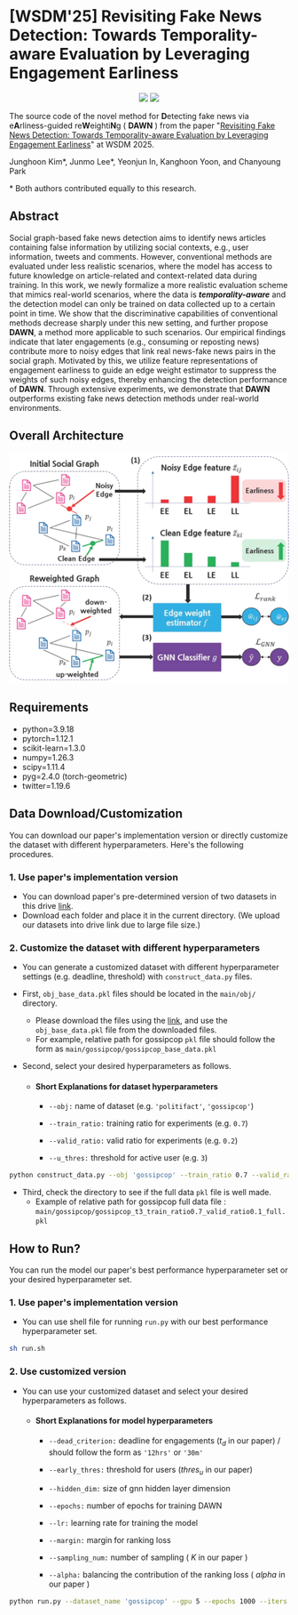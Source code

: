 # [WSDM'25] Revisiting Fake News Detection: Towards Temporality-aware Evaluation by Leveraging Engagement Earliness

<p align="center">   
    <a href="https://pytorch.org/" alt="PyTorch">
      <img src="https://img.shields.io/badge/PyTorch-%23EE4C2C.svg?e&logo=PyTorch&logoColor=white" /></a>
    <a href="https://www.wsdm-conference.org/2025/" alt="Conference">
        <img src="https://img.shields.io/badge/WSDM'25-brightgreen" /></a>
</p>

The source code of the novel method for **D**etecting fake news via e**A**rliness-guided re**W**eighti**N**g ( **DAWN** ) from the paper "[Revisiting Fake News Detection: Towards Temporality-aware Evaluation by Leveraging Engagement Earliness]()" at WSDM 2025.

Junghoon Kim*, Junmo Lee*, Yeonjun In, Kanghoon Yoon, and Chanyoung Park

\* Both authors contributed equally to this research.

## Abstract
Social graph-based fake news detection aims to identify news articles containing false information by utilizing social contexts, e.g., user information, tweets and comments. However, conventional methods are evaluated under less realistic scenarios, where the model has access to future knowledge on article-related and context-related data during training. In this work, we newly formalize a more realistic evaluation scheme that mimics real-world scenarios, where the data is ***temporality-aware*** and the detection model can only be trained on data collected up to a certain point in time. We show that the discriminative capabilities of conventional methods decrease sharply under this new setting, and further propose **DAWN**, a method more applicable to such scenarios. Our empirical findings indicate that later engagements (e.g., consuming or reposting news) contribute more to noisy edges that link real news-fake news pairs in the social graph. Motivated by this, we utilize feature representations of engagement earliness to guide an edge weight estimator to suppress the weights of such noisy edges, thereby enhancing the detection performance of **DAWN**. Through extensive experiments, we demonstrate that **DAWN** outperforms existing fake news detection methods under real-world environments.

## Overall Architecture
<p align="center"><img width="600" src="./images/architecture.png"></p>

## Requirements
- python=3.9.18
- pytorch=1.12.1
- scikit-learn=1.3.0
- numpy=1.26.3
- scipy=1.11.4 
- pyg=2.4.0 (torch-geometric)
- twitter=1.19.6

## Data Download/Customization

You can download our paper's implementation version or directly customize the dataset with different hyperparameters. Here's the following procedures.

### 1. Use paper's implementation version

- You can download paper's pre-determined version of two datasets in this drive [link](https://drive.google.com/drive/folders/1YbHgef66Jkf_0EaT7GTWm8VmEb3eSEi7?usp=sharing).
- Download each folder and place it in the current directory. (We upload our datasets into drive link due to large file size.)

### 2. Customize the dataset with different hyperparameters

- You can generate a customized dataset with different hyperparameter settings (e.g. deadline, threshold) with ```construct_data.py``` files. 

- First, `obj_base_data.pkl` files should be located in the `main/obj/` directory.
  * Please download the files using the [link](https://drive.google.com/drive/folders/1YbHgef66Jkf_0EaT7GTWm8VmEb3eSEi7?usp=sharing), and use the `obj_base_data.pkl` file from the downloaded files.
  * For example, relative path for gossipcop `pkl` file should follow the form as `main/gossipcop/gossipcop_base_data.pkl`

- Second, select your desired hyperparameters as follows.

  * #### Short Explanations for dataset hyperparameters

    * `--obj:` name of dataset (e.g. `'politifact'`, `'gossipcop'`)

    * `--train_ratio:` training ratio for experiments (e.g. `0.7`)

    * `--valid_ratio:` valid ratio for experiments (e.g. `0.2`)

    * `--u_thres:` threshold for active user (e.g. `3`)

```bash
python construct_data.py --obj 'gossipcop' --train_ratio 0.7 --valid_ratio 0.2 --u_thres 3
```

- Third, check the directory to see if the full data `pkl` file is well made.
  * Example of relative path for gossipcop full data file : `main/gossipcop/gossipcop_t3_train_ratio0.7_valid_ratio0.1_full.pkl`

## How to Run?
You can run the model our paper's best performance hyperparameter set or your desired hyperparameter set.

### 1. Use paper's implementation version

- You can use shell file for running ```run.py``` with our best performance hyperparameter set.
```bash
sh run.sh
```

### 2. Use customized version

- You can use your customized dataset and select your desired hyperparameters as follows.

  * #### Short Explanations for model hyperparameters

    * `--dead_criterion:` deadline for engagements ($t_d$ in our paper) / should follow the form as `'12hrs'` or `'30m'`

    * `--early_thres:` threshold for users ($thres_u$ in our paper)

    * `--hidden_dim:` size of gnn hidden layer dimension

    * `--epochs:`  number of epochs for training DAWN

    * `--lr:` learning rate for training the model  

    * `--margin:` margin for ranking loss 

    * `--sampling_num:` number of sampling ( $K$ in our paper ) 

    * `--alpha:` balancing the contribution of the ranking loss ( $alpha$ in our paper ) 

```bash
python run.py --dataset_name 'gossipcop' --gpu 5 --epochs 1000 --iters 5 --dead_criterion "12hrs" --early_thres 0.7 --sampling_num 10000 --margin 0.0 --alpha 0.3
```



